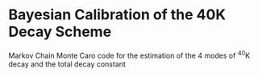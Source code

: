 # Bayesian Calibration of the 40K Decay Scheme
Markov Chain Monte Caro code for the estimation of the 4 modes of $^{40}$K decay and the total decay constant
